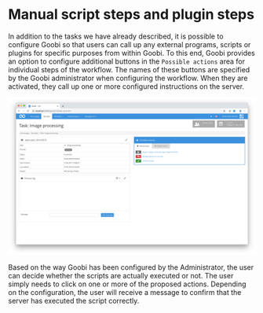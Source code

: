 # Manual script steps and plugin steps

In addition to the tasks we have already described, it is possible to configure Goobi so that users can call up any external programs, scripts or plugins for specific purposes from within Goobi. To this end, Goobi provides an option to configure additional buttons in the `Possible actions` area for individual steps of the workflow. The names of these buttons are specified by the Goobi administrator when configuring the workflow. When they are activated, they call up one or more configured instructions on the server.

![Step with two configured script calls that can be launched manually](screen_en.png)

Based on the way Goobi has been configured by the Administrator, the user can decide whether the scripts are actually executed or not. The user simply needs to click on one or more of the proposed actions. Depending on the configuration, the user will receive a message to confirm that the server has executed the script correctly.